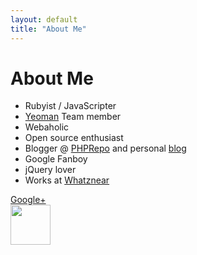 ```yaml
---
layout: default
title: "About Me"
---
```


# About Me

* Rubyist / JavaScripter
* [Yeoman](http://yeoman.io/) Team member
* Webaholic
* Open source enthusiast
* Blogger @&nbsp;[PHPRepo](http://www.phprepo.in/) and personal&nbsp;[blog](http://blog.revathskumar.com/)
* Google Fanboy
* jQuery lover
* Works at [Whatznear](http://whatznear.com/)

<div>
  <a href="https://plus.google.com/103137247923693864096/" rel='me'>Google+</a></div>
<div> 
  <a href="https://plus.google.com/103137247923693864096?prsrc=3" style="text-decoration:none;" rel='me'>
    <img src="https://ssl.gstatic.com/images/icons/gplus-64.png" alt="" style="border:0;width:64px;height:64px;"/>
  </a>
</div>